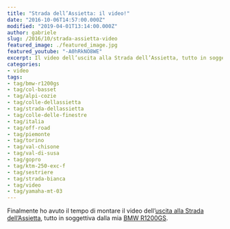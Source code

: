 ```yaml
---
title: "Strada dell’Assietta: il video!"
date: "2016-10-06T14:57:00.000Z"
modified: "2019-04-01T13:14:00.000Z"
author: gabriele
slug: /2016/10/strada-assietta-video
featured_image: ./featured_image.jpg
featured_youtube: "-A0hRkNO8WE"
excerpt: Il video dell’uscita alla Strada dell’Assietta, tutto in soggettiva dalla mia BMW R1200GS
categories:
- video
tags:
- tag/bmw-r1200gs
- tag/col-basset
- tag/alpi-cozie
- tag/colle-dellassietta
- tag/strada-dellassietta
- tag/colle-delle-finestre
- tag/italia
- tag/off-road
- tag/piemonte
- tag/torino
- tag/val-chisone
- tag/val-di-susa
- tag/gopro
- tag/ktm-250-exc-f
- tag/sestriere
- tag/strada-bianca
- tag/video
- tag/yamaha-mt-03
---
```

Finalmente ho avuto il tempo di montare il video dell’[uscita alla Strada dell’Assietta](/2016/09/strada-assietta-off-road-alta-quota), tutto in soggettiva dalla mia [BMW R1200GS](/tag/bmw-r1200gs/).
